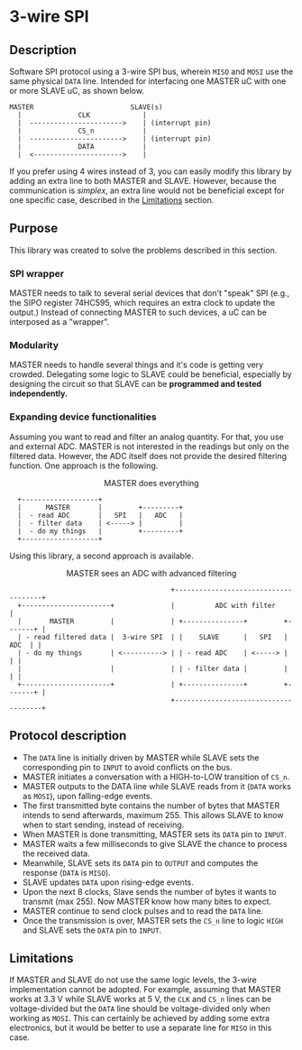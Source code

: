 # 3-wire SPI

## Description

Software SPI protocol using a 3-wire SPI bus, wherein `MISO` and `MOSI` use the same physical `DATA` line.
Intended for interfacing one MASTER uC with one or more SLAVE uC, as shown below.

```
MASTER                        SLAVE(s)
  |              CLK             |
  |  ----------------------->    | (interrupt pin)
  |              CS_n            |
  |  ----------------------->    | (interrupt pin) 
  |              DATA            |
  |  <---------------------->    |
```

If you prefer using 4 wires instead of 3, you can easily modify this library by adding an extra line to both MASTER and SLAVE.
However, because the communication is *simplex*, an extra line would not be beneficial except for one specific case, described in the [Limitations](https://github.com/antonioastorino/three-wire-spi?tab=readme-ov-file#limitations) section.

## Purpose
This library was created to solve the problems described in this section.

### SPI wrapper
MASTER needs to talk to several serial devices that don't "speak" SPI (e.g., the SIPO register 74HC595, which requires an extra clock to update the output.)
Instead of connecting MASTER to such devices, a uC can be interposed as a "wrapper".

### Modularity
MASTER needs to handle several things and it's code is getting very crowded.
Delegating some logic to SLAVE could be beneficial, especially by designing the circuit so that SLAVE can be **programmed and tested independently.**

### Expanding device functionalities
Assuming you want to read and filter an analog quantity. For that, you use and external ADC. MASTER is not interested in the readings but only on the filtered data. However, the ADC itself does not provide the desired filtering function. One approach is the following.

<p align=center>MASTER does everything</p>

```
  +-------------------+
  |      MASTER       |         +---------+
  |  - read ADC       |   SPI   |   ADC   |
  |  - filter data    | <-----> |         |
  |  - do my things   |         +---------+
  +-------------------+
```

Using this library, a second approach is available.
<p align=center>MASTER sees an ADC with advanced filtering</p>

```
                                        +-------------------------------------+
  +----------------------+              |          ADC with filter            |
  |       MASTER         |              | +---------------+         +-------+ |                
  | - read filtered data |  3-wire SPI  | |    SLAVE      |   SPI   |  ADC  | |
  | - do my things       | <----------> | | - read ADC    | <-----> |       | |
  |                      |              | | - filter data |         |       | |
  +----------------------+              | +---------------+         +-------+ |
                                        +-------------------------------------+
```
## Protocol description
- The `DATA` line is initially driven by MASTER while SLAVE sets the corresponding pin to `INPUT` to avoid conflicts on the bus.
- MASTER initiates a conversation with a HIGH-to-LOW transition of `CS_n`.
- MASTER outputs to the DATA line while SLAVE reads from it (`DATA` works as `MOSI`), upon falling-edge events.
- The first transmitted byte contains the number of bytes that MASTER intends to send afterwards, maximum 255. This allows SLAVE to know when to start sending, instead of receiving.
- When MASTER is done transmitting, MASTER sets its `DATA` pin to `INPUT`.
- MASTER waits a few milliseconds to give SLAVE the chance to process the received data.
- Meanwhile, SLAVE sets its `DATA` pin to `OUTPUT` and computes the response (`DATA` is `MISO`).
- SLAVE updates `DATA` upon rising-edge events.
- Upon the next 8 clocks, Slave sends the number of bytes it wants to transmit (max 255). Now MASTER know how many bites to expect.
- MASTER continue to send clock pulses and to read the `DATA` line.
- Once the transmission is over, MASTER sets the `CS_n` line to logic `HIGH` and SLAVE sets the `DATA` pin to `INPUT`.

## Limitations
If MASTER and SLAVE do not use the same logic levels, the 3-wire implementation cannot be adopted.
For example, assuming that MASTER works at 3.3 V while SLAVE works at 5 V, the `CLK` and `CS_n` lines can be voltage-divided but the `DATA` line should be voltage-divided only when working as `MOSI`.
This can certainly be achieved by adding some extra electronics, but it would be better to use a separate line for `MISO` in this case.
